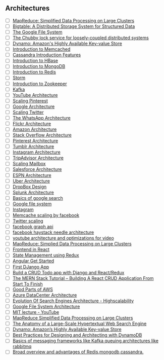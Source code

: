 ## Architectures 

* [ ] [MapReduce: Simplified Data Processing on Large Clusters](http://static.googleusercontent.com/media/research.google.com/zh-CN/us/archive/mapreduce-osdi04.pdf)
* [ ] [Bigtable: A Distributed Storage System for Structured Data](http://www.read.seas.harvard.edu/~kohler/class/cs239-w08/chang06bigtable.pdf)
* [ ] [The Google File System](http://static.googleusercontent.com/media/research.google.com/zh-CN/us/archive/gfs-sosp2003.pdf)
* [ ] [The Chubby lock service for loosely-coupled distributed systems](http://static.googleusercontent.com/external_content/untrusted_dlcp/research.google.com/en/us/archive/chubby-osdi06.pdf)
* [ ] [Dynamo: Amazon's Highly Available Key-value Store](http://www.read.seas.harvard.edu/~kohler/class/cs239-w08/decandia07dynamo.pdf)
* [ ] [Introduction to Memcached](http://www.slideshare.net/oemebamo/introduction-to-memcached)
* [ ] [Cassandra Introduction Features](http://www.slideshare.net/planetcassandra/cassandra-introduction-features-30103666)
* [ ] [Introduction to HBase](http://www.slideshare.net/alexbaranau/intro-to-hbase)
* [ ] [Introduction to MongoDB](http://www.slideshare.net/mdirolf/introduction-to-mongodb)
* [ ] [Introduction to Redis](http://www.slideshare.net/dvirsky/introduction-to-redis)
* [ ] [Storm](http://www.slideshare.net/previa/storm-16094009)
* [ ] [Introduction to Zookeeper](http://www.slideshare.net/sauravhaloi/introduction-to-apache-zookeeper)
* [ ] [Kafka](http://www.slideshare.net/mumrah/kafka-talk-tri-hug)
* [ ] [YouTube Architecture](http://highscalability.com/youtube-architecture)
* [ ] [Scaling Pinterest](http://highscalability.com/blog/2013/4/15/scaling-pinterest-from-0-to-10s-of-billions-of-page-views-a.html)
* [ ] [Google Architecture](http://highscalability.com/google-architecture)
* [ ] [Scaling Twitter](http://highscalability.com/scaling-twitter-making-twitter-10000-percent-faster)
* [ ] [The WhatsApp Architecture](http://highscalability.com/blog/2014/2/26/the-whatsapp-architecture-facebook-bought-for-19-billion.html)
* [ ] [Flickr Architecture](http://highscalability.com/flickr-architecture)
* [ ] [Amazon Architecture](http://highscalability.com/amazon-architecture)
* [ ] [Stack Overflow Architecture](http://highscalability.com/blog/2009/8/5/stack-overflow-architecture.html)
* [ ] [Pinterest Architecture](http://highscalability.com/blog/2012/5/21/pinterest-architecture-update-18-million-visitors-10x-growth.html)
* [ ] [Tumblr Architecture](http://highscalability.com/blog/2012/2/13/tumblr-architecture-15-billion-page-views-a-month-and-harder.html)
* [ ] [Instagram Architecture](http://highscalability.com/blog/2011/12/6/instagram-architecture-14-million-users-terabytes-of-photos.html)
* [ ] [TripAdvisor Architecture](http://highscalability.com/blog/2011/6/27/tripadvisor-architecture-40m-visitors-200m-dynamic-page-view.html)
* [ ] [Scaling Mailbox](http://highscalability.com/blog/2013/6/18/scaling-mailbox-from-0-to-one-million-users-in-6-weeks-and-1.html)
* [ ] [Salesforce Architecture](http://highscalability.com/blog/2013/9/23/salesforce-architecture-how-they-handle-13-billion-transacti.html)
* [ ] [ESPN Architecture](http://highscalability.com/blog/2013/11/4/espns-architecture-at-scale-operating-at-100000-duh-nuh-nuhs.html)
* [ ] [Uber Architecture](http://highscalability.com/blog/2015/9/14/how-uber-scales-their-real-time-market-platform.html)
* [ ] [DropBox Design](https://www.youtube.com/watch?v=PE4gwstWhmc)
* [ ] [Splunk Architecture](http://www.splunk.com/view/SP-CAAABF9)
* [ ] [Basics of google search](http://infolab.stanford.edu/~backrub/google.html)
* [ ] [Google file system](http://static.googleusercontent.com/media/research.google.com/en//archive/gfs-sosp2003.pdf)
* [ ] [Instagram](http://instagram-engineering.tumblr.com/post/13649370142/what-powers-instagram-hundreds-of-instances-and-other-image-based-social-networks)
* [ ] [Memcache scaling by facebook](https://cs.uwaterloo.ca/~brecht/courses/854-Emerging-2014/readings/key-value/fb-memcached-nsdi-2013.pdf)
* [ ] [Twitter scaling](https://www.youtube.com/watch?v=z8LU0Cj6BOU-and-facebook-feeds)
* [ ] [facebook graph api](https://cs.uwaterloo.ca/~brecht/courses/854-Emerging-2014/readings/data-store/tao-facebook-distributed-datastore-atc-2013.pdf)
* [ ] [facebook haystack needle architecture](https://www.usenix.org/legacy/event/osdi10/tech/full_papers/Beaver.pdf)
* [ ] [youtube architecture and optimizations for video](https://www.youtube.com/watch?v=ZW5_eEKEC28)
* [ ] [MapReduce: Simplied Data Processing on Large Clusters](http://static.googleusercontent.com/media/research.google.com/zh-CN/us/archive/mapreduce-osdi04.pdf)
* [ ] [Frontend in React](https://reactjs.org/tutorial/tutorial.html)
* [ ] [State Management using Redux](https://redux.js.org/introduction/getting-started)
* [ ] [Angular Get Started](https://angular.io/start)
* [ ] [First DJango App](https://docs.djangoproject.com/en/3.0/intro/tutorial01/)
* [ ] [Build a CRUD Todo app with Django and React/Redux](https://medium.com/technest/build-a-crud-todo-app-with-django-and-react-redux-8ddb0b6ac2f0)
* [ ] [The MERN Stack Tutorial – Building A React CRUD Application From Start To Finish](https://codingthesmartway.com/the-mern-stack-tutorial-building-a-react-crud-application-from-start-to-finish-part-1/)
* [ ] [Good Parts of AWS](https://www.educative.io/courses/good-parts-of-aws?aid=5082902844932096)
* [ ] [Azure DataCenter Architecture](https://youtu.be/69PrhWQorEM)
* [ ] [Evolution Of Search Engines Architecture - Highscalability](http://highscalability.com/blog/2021/8/2/evolution-of-search-engines-architecture-algolia-new-search.html)
* [ ] [Google File System Architecture](https://github.com/NirmalSilwal/system-design-resources/blob/master/Google%20File%20System.pdf)
* [ ] [MIT lecture - YouTube](https://www.youtube.com/watch?v=EpIgvowZr00)
* [ ] [MapReduce Simplified Data Processing on Large Clusters](https://static.googleusercontent.com/media/research.google.com/en//archive/mapreduce-osdi04.pdf)
* [ ] [The Anatomy of a Large-Scale Hypertextual Web Search Engine](http://infolab.stanford.edu/~backrub/google.html)
* [ ] [Dynamo: Amazon’s Highly Available Key-value Store](https://github.com/NirmalSilwal/system-design-resources/blob/master/Amazon%20Dynamo%20db%20database%20design.pdf)
* [ ] [Best Practices for Designing and Architecting with DynamoDB](https://docs.aws.amazon.com/amazondynamodb/latest/developerguide/best-practices.html)
* [ ] [Basics of messaging frameworks like Kafka queuing architectures like rabbitmq]()
* [ ] [Broad overview and advantages of Redis,mongodb,cassandra.]()